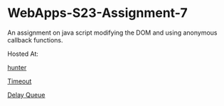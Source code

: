 # WebApps-S23-Assignment-7
An assignment on java script modifying the DOM and using anonymous callback functions.

Hosted At:

[hunter](https://44-563-web-apps-s23.github.io/44563-webapps-s23-assignment7-kyathijagadeeswarp/hunter.html)

[Timeout](https://44-563-web-apps-s23.github.io/44563-webapps-s23-assignment7-kyathijagadeeswarp/react.html)

[Delay Queue](https://44-563-web-apps-s23.github.io/44563-webapps-s23-assignment7-kyathijagadeeswarp/delaq.html)
